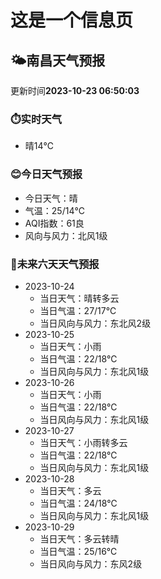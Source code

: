 # 这是一个信息页 
## 🌤️**南昌**天气预报
更新时间**2023-10-23 06:50:03**
### ⏱️实时天气
- 晴14℃
### 😊今日天气预报
- 今日天气：晴
- 气温：25/14℃
- AQI指数：61良
- 风向与风力：北风1级
### 🤩未来六天天气预报
- 2023-10-24
  - 当日天气：晴转多云
  - 当日气温：27/17℃
  - 当日风向与风力：东北风2级
- 2023-10-25
  - 当日天气：小雨
  - 当日气温：22/18℃
  - 当日风向与风力：东北风1级
- 2023-10-26
  - 当日天气：小雨
  - 当日气温：22/18℃
  - 当日风向与风力：东北风1级
- 2023-10-27
  - 当日天气：小雨转多云
  - 当日气温：22/18℃
  - 当日风向与风力：东北风1级
- 2023-10-28
  - 当日天气：多云
  - 当日气温：24/18℃
  - 当日风向与风力：东北风1级
- 2023-10-29
  - 当日天气：多云转晴
  - 当日气温：25/16℃
  - 当日风向与风力：东风2级

